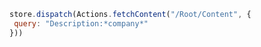 ```javascript
store.dispatch(Actions.fetchContent("/Root/Content", {
 query: "Description:*company*"
}))
```
